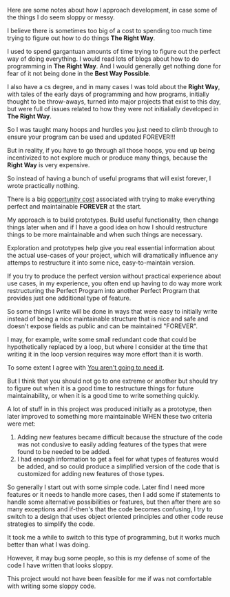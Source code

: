 Here are some notes about how I approach development, in case some of the things I do seem sloppy or messy.

I believe there is sometimes too big of a cost to spending too much time trying to figure out how to do things **The Right Way**.

I used to spend gargantuan amounts of time trying to figure out the perfect way of doing everything. I would read lots of blogs about how to do programming in **The Right Way**. And I would generally get nothing done for fear of it not being done in the **Best Way Possible**.

I also have a cs degree, and in many cases I was told about the **Right Way**, with tales of the early days of programming and how programs, initially thought to be throw-aways, turned into major projects that exist to this day, but were full of issues related to how they were not initialially developed in **The Right Way**.

So I was taught many hoops and hurdles you just need to climb through to ensure your program can be used and updated FOREVER!!!

But in reality, if you have to go through all those hoops, you end up being incentivized to not explore much or produce many things, because the **Right Way** is very expensive.

So instead of having a bunch of useful programs that will exist forever, I wrote practically nothing.

There is a big [opportunity cost](https://en.wikipedia.org/wiki/Opportunity_cost) associated with trying to make everything perfect and maintainable **FOREVER** at the start.

My approach is to build prototypes. Build useful functionality, then change things later when and if I have a good idea on how I should restructure things to be more maintainable and when such things are necessary.

Exploration and prototypes help give you real essential information about the actual use-cases of your project, which will dramatically influence any attemps to restructure it into some nice, easy-to-maintain version.

If you try to produce the perfect version without practical experience about use cases, in my experience, you often end up having to do way more work restructuring the Perfect Program into another Perfect Program that provides just one additional type of feature.

So some things I write will be done in ways that were easy to initially write instead of being a nice maintainable structure that is nice and safe and doesn't expose fields as public and can be maintained "FOREVER".

I may, for example, write some small redundant code that could be hypothetically replaced by a loop, but where I consider at the time that writing it in the loop version requires way more effort than it is worth.

To some extent I agree with [You aren't going to need it](https://www.martinfowler.com/bliki/Yagni.html).

But I think that you should not go to one extreme or another but should try to figure out when it is a good time to restructure things for future maintainability, or when it is a good time to write something quickly.

A lot of stuff in in this project was produced initially as a prototype, then later improved to something more maintainable WHEN these two criteria were met:

1. Adding new features became difficult because the structure of the code was not condusive to easily adding features of the types that were found to be needed to be added.
1. I had enough information to get a feel for what types of features would be added, and so could produce a simplified version of the code that is customized for adding new features of those types.

So generally I start out with some simple code. Later find I need more features or it needs to handle more cases, then I add some if statements to handle some alternative possibilities or features, but then after there are so many exceptions and if-then's that the code becomes confusing, I try to switch to a design that uses object oriented principles and other code reuse strategies to simplify the code.

It took me a while to switch to this type of programming, but it works much better than what I was doing.

However, it may bug some people, so this is my defense of some of the code I have written that looks sloppy.

This project would not have been feasible for me if was not comfortable with writing some sloppy code.